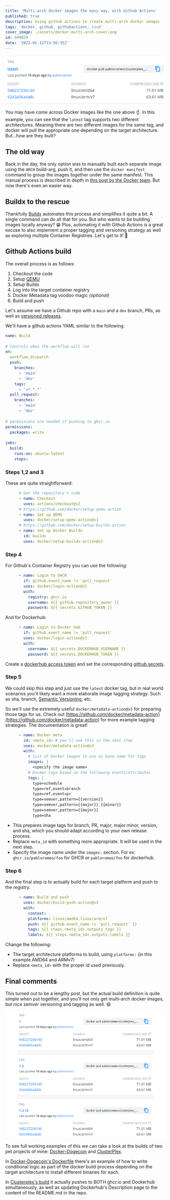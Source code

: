```yaml
---
title: 'Multi-arch docker images the easy way, with Github Actions'
published: true
description: Using github actions to create multi-arch docker images
tags: 'docker, github, githubactions, cicd'
cover_image: ./assets/docker-multi-arch-cover.png
id: 949029
date: '2022-01-12T13:56:35Z'
---
```

![multi-arch docker image example](./assets/docker-multi-arch-images-small.png)

You may have come across Docker images like the one above :point_up:. In this example, you can see that the `latest` tag supports two different architectures. Meaning there are two different images for the same tag, and docker will pull the appropriate one depending on the target architecture. But...how are they built?

## The old way ##

Back in the day, the only option was to manually built each separate image using the `ARCH` build-arg, push it, and then use the `docker manifest` command to group the images together under the same manifest. 
This manual process is described in depth in [this post by the Docker team](https://www.docker.com/blog/multi-arch-build-and-images-the-simple-way/). But now there's even an easier way.

## Buildx to the rescue ##

Thankfully [Buildx](https://docs.docker.com/buildx/working-with-buildx/) automates this process and simplifies it quite a bit. A single command can do all that for you.
But who wants to be building images locally anyway? :grin:
Plus, automating it with Github Actions is a great excuse to also implement a proper tagging and versioning strategy as well as exploring multiple Container Registries.
Let's get to it! :muscle:

## Github Actions build ##

The overall process is as follows:

1. Checkout the code
2. Setup [QEMU](https://www.qemu.org/)
3. Setup Buildx
4. Log into the target container registry
5. Docker Metadata tag voodoo magic _(optional)_
6. Build and push

Let's assume we have a Github repo with a `main` and a `dev` branch, PRs, as well as [versioned releases](https://docs.github.com/en/repositories/releasing-projects-on-github/managing-releases-in-a-repository).

We'll have a github actions YAML similar to the following:

```yaml
name: Build

# Controls when the workflow will run
on:
  workflow_dispatch
  push:
    branches:
      - 'main'
      - 'dev'
    tags:
      - 'v*.*.*'
  pull_request:
    branches:
      - 'main'
      - 'dev'

# permissions are needed if pushing to ghcr.io
permissions: 
  packages: write
  
jobs:
  build:
    runs-on: ubuntu-latest
    steps:
```

### Steps 1,2 and 3 ###

These are quite straightforward:

```yaml
      # Get the repository's code
      - name: Checkout
        uses: actions/checkout@v2
      # https://github.com/docker/setup-qemu-action
      - name: Set up QEMU
        uses: docker/setup-qemu-action@v1
      # https://github.com/docker/setup-buildx-action
      - name: Set up Docker Buildx
        id: buildx
        uses: docker/setup-buildx-action@v1
```

### Step 4 ###

For Github's Container Registry you can use the following:

```yaml
      - name: Login to GHCR
        if: github.event_name != 'pull_request'
        uses: docker/login-action@v1
        with:
          registry: ghcr.io
          username: ${{ github.repository_owner }}
          password: ${{ secrets.GITHUB_TOKEN }}
```

And for Dockerhub:

```yaml
      - name: Login to Docker Hub
        if: github.event_name != 'pull_request'
        uses: docker/login-action@v1
        with:
          username: ${{ secrets.DOCKERHUB_USERNAME }}
          password: ${{ secrets.DOCKERHUB_TOKEN }}
```

Create a [dockerhub access token](https://docs.docker.com/docker-hub/access-tokens/) and set the corresponding [github secrets](https://docs.github.com/en/actions/security-guides/encrypted-secrets).

### Step 5 ###

We could skip this step and just use the `latest` docker tag, but in real world scenarios you'll likely want a more elaborate image tagging strategy. Such as sha, branch, [Semantic Versioning](https://semver.org/), etc.

So we'll use the extremely useful `docker/metadata-action@v3` for preparing those tags for us.
Check out [https://github.com/docker/metadata-action](https://github.com/docker/metadata-action) for more example tagging strategies. The documentation is great!

```yaml
      - name: Docker meta
        id: <meta_id> # you'll use this in the next step
        uses: docker/metadata-action@v3
        with:
          # list of Docker images to use as base name for tags
          images: |
            <specify the image name>
          # Docker tags based on the following events/attributes
          tags: |
            type=schedule
            type=ref,event=branch
            type=ref,event=pr
            type=semver,pattern={{version}}
            type=semver,pattern={{major}}.{{minor}}
            type=semver,pattern={{major}}
            type=sha
```

- This prepares image tags for branch, PR, major, major.minor, version, and sha, which you should adapt according to your own release process.
- Replace `meta_id` with something more appropriate. It will be used in the next step.
- Specify the image name under the `images:` section. For ex: `ghcr.io/pabloromeo/foo` for GHCR or `pabloromeo/foo` for dockerhub.

### Step 6 ###

And the final step is to actually build for each target platform and push to the registry.

```yaml
      - name: Build and push
        uses: docker/build-push-action@v2
        with:
          context: .
          platforms: linux/amd64,linux/arm/v7
          push: ${{ github.event_name != 'pull_request' }}
          tags: ${{ steps.<meta_id>.outputs.tags }}
          labels: ${{ steps.<meta_id>.outputs.labels }}
```

Change the following:

- The target architecture platforms to build, using `platforms:` (in this example AMD64 and ARMv7)
- Replace `<meta_id>` with the proper id used previously.

## Final comments ##

This turned out to be a lengthy post, but the actual build definition is quite simple when put together, and you'll not only  get multi-arch docker images, but nice semver versioning and tagging as well. :smile:

![Multi-arch images with SemVer](./assets/docker-multi-arch-semver-tags.png)

To see full working examples of this we can take a look at the builds of two pet projects of mine: [Docker-Dogecoin](https://github.com/pabloromeo/docker-dogecoin) and [ClusterPlex](https://github.com/pabloromeo/clusterplex).

In [Docker-Dogecoin's Dockerfile](https://github.com/pabloromeo/docker-dogecoin/blob/master/Dockerfile) there's an example of how to write conditional logic as part of the docker build process depending on the target architecture to install different binaries for each.

In [Clusterplex's build](https://github.com/pabloromeo/clusterplex/blob/master/.github/workflows/main.yml) it actually pushes to BOTH ghcr.io and Dockerhub simultaneously, as well as updating Dockerhub's Description page to the content of the README.md in the repo.
